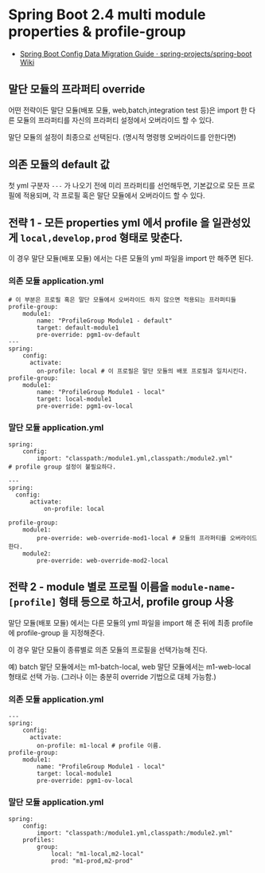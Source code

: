 # Spring Boot 2.4 multi module properties & profile-group
* [Spring Boot Config Data Migration Guide · spring-projects/spring-boot Wiki](https://github.com/spring-projects/spring-boot/wiki/Spring-Boot-Config-Data-Migration-Guide)

## 말단 모듈의 프라퍼티 override
어떤 전략이든 말단 모듈(배포 모듈, web,batch,integration test 등)은 import 한
다른 모듈의 프라퍼티를 자신의 프라퍼티 설정에서 오버라이드 할 수 있다.

말단 모듈의 설정이 최종으로 선택된다. (명시적 명령행 오버라이드를 안한다면)

## 의존 모듈의 default 값
첫 yml 구분자 ```---``` 가 나오기 전에 미리 프라퍼티를 선언해두면, 기본값으로 모든 프로필에 적용되며,
각 프로필 혹은 말단 모듈에서 오버라이드 할 수 있다.

## 전략 1 - 모든 properties yml 에서 profile 을 일관성있게 `local,develop,prod` 형태로 맞춘다.
이 경우 말단 모듈(배포 모듈) 에서는 다른 모듈의 yml 파일을 import 만 해주면 된다.

### 의존 모듈 application.yml
```
# 이 부분은 프로필 혹은 말단 모듈에서 오버라이드 하지 않으면 적용되는 프라퍼티들
profile-group:
    module1:
        name: "ProfileGroup Module1 - default"
        target: default-module1
        pre-override: pgm1-ov-default
---
spring:
    config:
      activate:
        on-profile: local # 이 프로필은 말단 모듈의 배포 프로필과 일치시킨다.
profile-group:
    module1:
        name: "ProfileGroup Module1 - local"
        target: local-module1
        pre-override: pgm1-ov-local
```

### 말단 모듈 application.yml
```
spring:
    config:
        import: "classpath:/module1.yml,classpath:/module2.yml"
# profile group 설정이 불필요하다.

---
spring:
  config:
      activate:
          on-profile: local

profile-group:
    module1:
        pre-override: web-override-mod1-local # 모듈의 프라퍼티를 오버라이드 한다.
    module2:
        pre-override: web-override-mod2-local
```

## 전략 2 - module 별로 프로필 이름을 `module-name-[profile]` 형태 등으로 하고서, profile group 사용
말단 모듈(배포 모듈) 에서는 다른 모듈의 yml 파일을 import 해 준 뒤에 최종 profile 에
profile-group 을 지정해준다.

이 경우 말단 모듈이 종류별로 의존 모듈의 프로필을 선택가능해 진다.

예) batch 말단 모듈에서는 m1-batch-local, web 말단 모듈에서는 m1-web-local 형태로 선택 가능. (그러나 이는 충분히 override 기법으로 대체 가능함.)

### 의존 모듈 application.yml
```
---
spring:
    config:
      activate:
        on-profile: m1-local # profile 이름.
profile-group:
    module1:
        name: "ProfileGroup Module1 - local"
        target: local-module1
        pre-override: pgm1-ov-local
```

### 말단 모듈 application.yml
```
spring:
    config:
        import: "classpath:/module1.yml,classpath:/module2.yml"
    profiles:
        group:
            local: "m1-local,m2-local"
            prod: "m1-prod,m2-prod"
```
